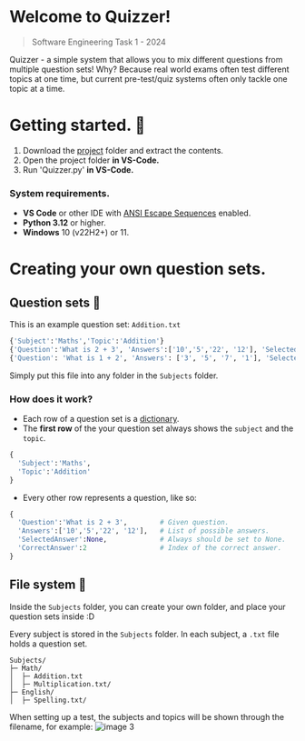 # Welcome to Quizzer!
> Software Engineering Task 1 - 2024 

Quizzer - a simple system that allows you to mix different questions from multiple question sets! 
Why? Because real world exams often test different topics at one time, but current pre-test/quiz systems often only tackle one topic at a time.  

# Getting started. 🚀
1. Download the [project](https://github.com/Yaveen123/Quizzer/tree/main/Project) folder and extract the contents.
2. Open the project folder **in VS-Code.**
3. Run 'Quizzer.py' **in VS-Code.**

### System requirements.
- **VS Code** or other IDE with [ANSI Escape Sequences](https://en.wikipedia.org/wiki/ANSI_escape_code#SGR_.28Select_Graphic_Rendition.29_parameters) enabled.
- **Python 3.12** or higher.
- **Windows** 10 (v22H2+) or 11.

# Creating your own question sets.
## Question sets 📝
This is an example question set:
`Addition.txt`
```py
{'Subject':'Maths','Topic':'Addition'}
{'Question':'What is 2 + 3', 'Answers':['10','5','22', '12'], 'SelectedAnswer':None, 'CorrectAnswer':2}
{'Question': 'What is 1 + 2', 'Answers': ['3', '5', '7', '1'], 'SelectedAnswer': None, 'CorrectAnswer': 0}
``` 
Simply put this file into any folder in the `Subjects` folder. 


### How does it work?
- Each row of a question set is a [dictionary](https://www.w3schools.com/python/python_dictionaries.asp). 
- The **first row** of the your question set always shows the `subject` and the `topic`.  
```py
{
  'Subject':'Maths',
  'Topic':'Addition'
}
```

- Every other row represents a question, like so:
```py
{
  'Question':'What is 2 + 3',        # Given question.
  'Answers':['10','5','22', '12'],   # List of possible answers.
  'SelectedAnswer':None,             # Always should be set to None.
  'CorrectAnswer':2                  # Index of the correct answer.
}
```



## File system 📁
Inside the `Subjects` folder, you can create your own folder, and place your question sets inside :D 

Every subject is stored in the `Subjects` folder. In each subject, a `.txt` file holds a question set. 

```
Subjects/
├─ Math/
│  ├─ Addition.txt
│  ├─ Multiplication.txt/
├─ English/
│  ├─ Spelling.txt/
```

When setting up a test, the subjects and topics will be shown through the filename, for example: 
![image 3](https://github.com/Yaveen123/Quizzer/assets/94953863/7f010a9c-17ca-4eb8-88ed-25feb81e19d9)




